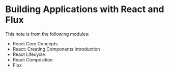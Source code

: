 # Building Applications with React and Flux

This note is from the following modules:

* React Core Concepts
* React: Creating Components Introduction
* React Lifecycle
* React Composition
* Flux

